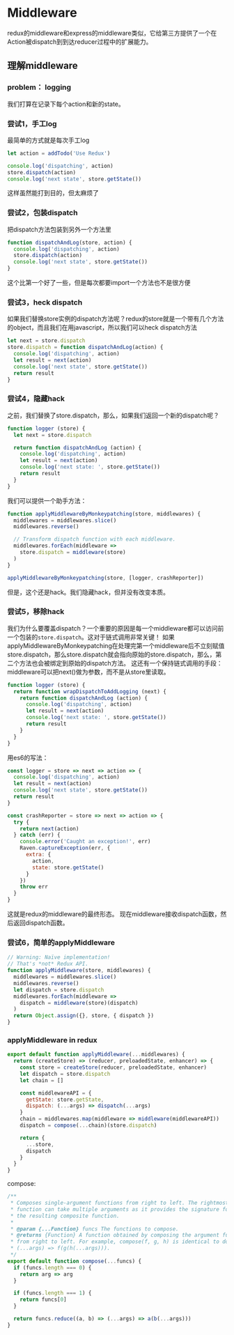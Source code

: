 # Middleware

redux的middleware和express的middleware类似，它给第三方提供了一个在Action被dispatch到到达reducer过程中的扩展能力。

## 理解middleware
### problem： logging
我们打算在记录下每个action和新的state。

### 尝试1，手工log
最简单的方式就是每次手工log
``` javascript
let action = addTodo('Use Redux')

console.log('dispatching', action)
store.dispatch(action)
console.log('next state', store.getState())
```
这样虽然能打到目的，但太麻烦了

### 尝试2，包装dispatch
把dispatch方法包装到另外一个方法里
``` javascript
function dispatchAndLog(store, action) {
  console.log('dispatching', action)
  store.dispatch(action)
  console.log('next state', store.getState())
}
```
这个比第一个好了一些，但是每次都要import一个方法也不是很方便

### 尝试3，heck dispatch
如果我们替换store实例的dispatch方法呢？redux的store就是一个带有几个方法的object，而且我们在用javascript，所以我们可以heck dispatch方法
``` javascript
let next = store.dispatch
store.dispatch = function dispatchAndLog(action) {
  console.log('dispatching', action)
  let result = next(action)
  console.log('next state', store.getState())
  return result
}
```

### 尝试4，隐藏hack
之前，我们替换了store.dispatch，那么，如果我们返回一个新的dispatch呢？
``` javascript
function logger (store) {
  let next = store.dispatch

  return function dispatchAndLog (action) {
    console.log('dispatching', action)
    let result = next(action)
    console.log('next state: ', store.getState())
    return result
  }
}
```
我们可以提供一个助手方法：
``` javascript
function applyMiddlewareByMonkeypatching(store, middlewares) {
  middlewares = middlewares.slice()
  middlewares.reverse()

  // Transform dispatch function with each middleware.
  middlewares.forEach(middleware =>
    store.dispatch = middleware(store)
  )
}

applyMiddlewareByMonkeypatching(store, [logger, crashReporter])
```
但是，这个还是hack。我们隐藏hack，但并没有改变本质。

### 尝试5，移除hack
我们为什么要覆盖dispatch？一个重要的原因是每一个middleware都可以访问前一个包装的```store.dispatch```。这对于链式调用非常关键！
如果applyMiddlewareByMonkeypatching在处理完第一个middleware后不立刻赋值store.dispatch，那么store.dispatch就会指向原始的store.dispatch，那么，第二个方法也会被绑定到原始的dispatch方法。
这还有一个保持链式调用的手段：middleware可以把next()做为参数，而不是从store里读取。
``` javascript
function logger (store) {
  return function wrapDispatchToAddLogging (next) {
    return function dispatchAndLog (action) {
      console.log('dispatching', action)
      let result = next(action)
      console.log('next state: ', store.getState())
      return result
    }
  }
}
```

用es6的写法：
``` javascript
const logger = store => next => action => {
  console.log('dispatching', action)
  let result = next(action)
  console.log('next state', store.getState())
  return result
}

const crashReporter = store => next => action => {
  try {
    return next(action)
  } catch (err) {
    console.error('Caught an exception!', err)
    Raven.captureException(err, {
      extra: {
        action,
        state: store.getState()
      }
    })
    throw err
  }
}
```
这就是redux的middleware的最终形态。
现在middleware接收dispatch函数，然后返回dispatch函数。

### 尝试6，简单的applyMiddleware
``` javascript
// Warning: Naïve implementation!
// That's *not* Redux API.
function applyMiddleware(store, middlewares) {
  middlewares = middlewares.slice()
  middlewares.reverse()
  let dispatch = store.dispatch
  middlewares.forEach(middleware =>
    dispatch = middleware(store)(dispatch)
  )
  return Object.assign({}, store, { dispatch })
}
```

### applyMiddleware in redux
``` javascript
export default function applyMiddleware(...middlewares) {
  return (createStore) => (reducer, preloadedState, enhancer) => {
    const store = createStore(reducer, preloadedState, enhancer)
    let dispatch = store.dispatch
    let chain = []

    const middlewareAPI = {
      getState: store.getState,
      dispatch: (...args) => dispatch(...args)
    }
    chain = middlewares.map(middleware => middleware(middlewareAPI))
    dispatch = compose(...chain)(store.dispatch)

    return {
      ...store,
      dispatch
    }
  }
}
```
compose:
``` javascript
/**
 * Composes single-argument functions from right to left. The rightmost
 * function can take multiple arguments as it provides the signature for
 * the resulting composite function.
 *
 * @param {...Function} funcs The functions to compose.
 * @returns {Function} A function obtained by composing the argument functions
 * from right to left. For example, compose(f, g, h) is identical to doing
 * (...args) => f(g(h(...args))).
 */
export default function compose(...funcs) {
  if (funcs.length === 0) {
    return arg => arg
  }

  if (funcs.length === 1) {
    return funcs[0]
  }

  return funcs.reduce((a, b) => (...args) => a(b(...args)))
}
```
